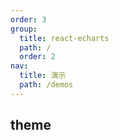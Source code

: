 ```yaml
---
order: 3
group:
  title: react-echarts
  path: /
  order: 2
nav:
  title: 演示
  path: /demos
---
```


## theme

<code src="./examples/theme.tsx" />
